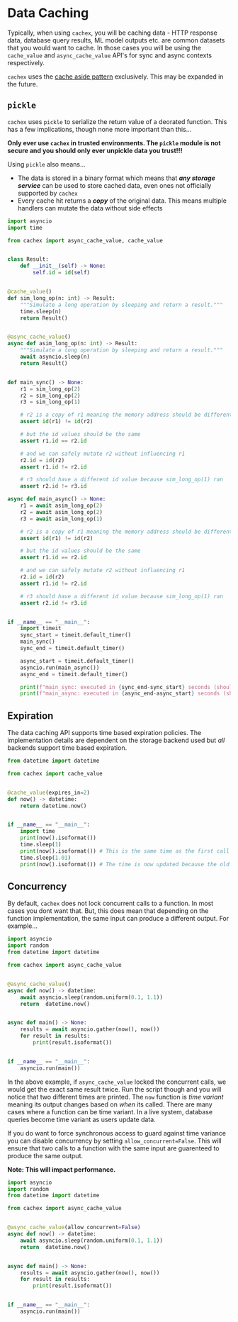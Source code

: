 # Data Caching
Typically, when using `cachex`, you will be caching data - HTTP response data, database query results, ML model outputs etc. are common datasets that you would want to cache. In those cases you will be using the `cache_value` and `async_cache_value` API's for sync and async contexts respectively.

`cachex` uses the [cache aside pattern](https://learn.microsoft.com/en-us/azure/architecture/patterns/cache-aside) exclusively. This may be expanded in the future.
## `pickle`
`cachex` uses `pickle` to serialize the return value of a deorated function. This has a few implications, though none more important than this...

**Only ever use `cachex` in trusted environments. The `pickle` module is not secure and you should only ever unpickle data you trust!!!**

Using `pickle` also means...
- The data is stored in a binary format which means that ***any storage service*** can be used to store cached data, even ones not officially supported by `cachex`
- Every cache hit returns a ***copy*** of the original data. This means multiple handlers can mutate the data without side effects

```python
import asyncio
import time

from cachex import async_cache_value, cache_value


class Result:
    def __init__(self) -> None:
        self.id = id(self)


@cache_value()
def sim_long_op(n: int) -> Result:
    """Simulate a long operation by sleeping and return a result."""
    time.sleep(n)
    return Result()


@async_cache_value()
async def asim_long_op(n: int) -> Result:
    """Simulate a long operation by sleeping and return a result."""
    await asyncio.sleep(n)
    return Result()


def main_sync() -> None:
    r1 = sim_long_op(2)
    r2 = sim_long_op(2)
    r3 = sim_long_op(1)

    # r2 is a copy of r1 meaning the memory address should be different
    assert id(r1) != id(r2)

    # but the id values should be the same
    assert r1.id == r2.id

    # and we can safely mutate r2 without influencing r1
    r2.id = id(r2)
    assert r1.id != r2.id

    # r3 should have a different id value because sim_long_op(1) ran
    assert r2.id != r3.id

async def main_async() -> None:
    r1 = await asim_long_op(2)
    r2 = await asim_long_op(2)
    r3 = await asim_long_op(1)

    # r2 is a copy of r1 meaning the memory address should be different
    assert id(r1) != id(r2)

    # but the id values should be the same
    assert r1.id == r2.id

    # and we can safely mutate r2 without influencing r1
    r2.id = id(r2)
    assert r1.id != r2.id

    # r3 should have a different id value because sim_long_op(1) ran
    assert r2.id != r3.id


if __name__ == "__main__":
    import timeit
    sync_start = timeit.default_timer()
    main_sync()
    sync_end = timeit.default_timer()

    async_start = timeit.default_timer()
    asyncio.run(main_async())
    async_end = timeit.default_timer()

    print(f"main_sync: executed in {sync_end-sync_start} seconds (should be ~3 seconds)")
    print(f"main_async: executed in {async_end-async_start} seconds (should be ~3 seconds)")
```

## Expiration
The data caching API supports time based expiration policies. The implementation details are dependent on the storage backend used but *all* backends support time based expiration.

```python
from datetime import datetime

from cachex import cache_value


@cache_value(expires_in=2)
def now() -> datetime:
    return datetime.now()


if __name__ == "__main__":
    import time
    print(now().isoformat())
    time.sleep(1)
    print(now().isoformat()) # This is the same time as the first call
    time.sleep(1.01)
    print(now().isoformat()) # The time is now updated because the old result expired
```

## Concurrency
By default, `cachex` does not lock concurrent calls to a function. In most cases you dont want that. But, this does mean that depending on the function implementation, the same input can produce a different output. For example...

```python
import asyncio
import random
from datetime import datetime

from cachex import async_cache_value


@async_cache_value()
async def now() -> datetime:
    await asyncio.sleep(random.uniform(0.1, 1.1))
    return  datetime.now()


async def main() -> None:
    results = await asyncio.gather(now(), now())
    for result in results:
        print(result.isoformat())


if __name__ == "__main__":
    asyncio.run(main())
```

In the above example, if `async_cache_value` locked the concurrent calls, we would get the exact same result twice. Run the script though and you will notice that two different times are printed. The `now` function is *time variant* meaning its output changes based on *when* its called. There are many cases where a function can be time variant. In a live system, database queries become time variant as users update data.

If you do want to force synchronous access to guard against time variance you can disable concurrency by setting `allow_concurrent=False`. This will ensure that two calls to a function with the same input are guarenteed to produce the same output.

**Note: This will impact performance.**

```python
import asyncio
import random
from datetime import datetime

from cachex import async_cache_value


@async_cache_value(allow_concurrent=False)
async def now() -> datetime:
    await asyncio.sleep(random.uniform(0.1, 1.1))
    return  datetime.now()


async def main() -> None:
    results = await asyncio.gather(now(), now())
    for result in results:
        print(result.isoformat())


if __name__ == "__main__":
    asyncio.run(main())
```